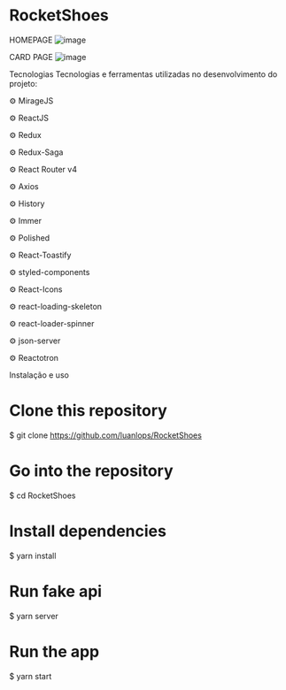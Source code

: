 # RocketShoes
HOMEPAGE
![image](https://user-images.githubusercontent.com/83570746/156630893-54a73a27-d910-4aea-9198-4e94d45392e9.png)

CARD PAGE 
![image](https://user-images.githubusercontent.com/83570746/156630992-f7abc613-5e19-43a2-9562-4bd0a7aafb98.png)

Tecnologias
Tecnologias e ferramentas utilizadas no desenvolvimento do projeto:

⚙️ MirageJS

⚙️ ReactJS

⚙️ Redux

⚙️ Redux-Saga

⚙️ React Router v4

⚙️ Axios

⚙️ History

⚙️ Immer

⚙️ Polished

⚙️ React-Toastify

⚙️ styled-components

⚙️ React-Icons

⚙️ react-loading-skeleton

⚙️ react-loader-spinner

⚙️ json-server

⚙️ Reactotron

Instalação e uso

# Clone this repository
$ git clone https://github.com/luanlops/RocketShoes

# Go into the repository
$ cd RocketShoes

# Install dependencies
$ yarn install

# Run fake api
$ yarn server

# Run the app
$ yarn start
